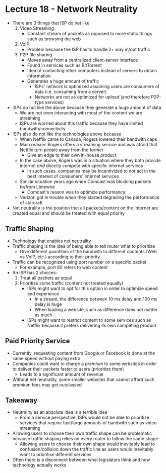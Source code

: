 # Lecture 18 - Network Neutrality

* There are 3 things that ISP do not like
    1. Video Streaming
        * Constant stream of packets as opposed to more static things such as browsing the web
    2. VoIP 
        * Problem because the ISP has to handle 2+ way in/out traffic
    3. P2P file sharing
        * Moves away from a centralized client-server interface
        * Found in services such as BitTorrent
        * Idea of contacting other computers instead of servers to obtain information
        * Generates a huge amount of traffic
            * ISPs' network is optimized assuming users are consumers of data (i.e. consuming from a server)
            * Networks are not as optimized for upload (and therefore P2P-type services)
* ISPs do not like the above because they generate a huge amount of data
    * We are not even interacting with most of the content we are streaming
    * ISPs are worried about this traffic because they have limited bandwith/connectivity
* ISPs also do not like the technologies above because
    * When Netflix came to Canada, Rogers lowered their bandwith caps 
    * Main reason: Rogers offers a streaming service and was afraid that Netflix turn people away from the former
        * Give an edge to their own in-house product
    * In the case above, Rogers was in a situation where they both provide internet *and* directly compete with specific internet services
        * In such cases, companies may be incentivized to not act in the best interest of consumers' internet services
    * Similar situation years ago when Comcast was blocking packets to/from Limewire
        * Comcast's reason was to optimize performance
    * Verizon got in trouble when they started degrading the performance of starcraft
* Net neutrality is the position that all packets/content on the Internet are created equal and should be treated with equal priority

## Traffic Shaping
* Technology that enables net neutrality
* Traffic shaping is the idea of being able to tell router what to prioritize 
    * Give different quantities of the bandwith to different contents (Web vs VoIP, etc.) according to their priority
* Traffic can be recognized using port number on a specific packet
    * For example, port 80 refers to web content
* An ISP has 2 choices:
    1. Treat all packets as equal
    2. Prioritize some traffic (content not treated equally)
        * ISPs might want to opt for this option in order to optimize speed and experience
            * In a stream, the difference between 10 ms delay and 100 ms delay is huge
            * When loading a website, such as difference does not matter as much
        * ISPs might want to restrict content to some services such as Netflix because it prefers delivering its own competing product

## Paid Priority Service
* Currently, requesting content from Google or Facebook is done at the same speed without paying extra
* Companies could want to charge a *premium* to some websites in order to deliver their packets faster to users (prioritize them)
    * Leads to a significant amount of revenue
* Without net neutrality, some smaller websites that cannot afford such premium fees may get outclassed

## Takeaway
* Neutrality as an absolute idea is a terrible idea
    * From a service perspective, ISPs would not be able to prioritize services that *require* fast/large amounts of bandwith such as video streaming
* Allowing users to choose their own traffic shape can be problematic because traffic shaping relies on every router to follow the same shape
    * Allowing users to choose their own shape would inevitably lead to confusion/collision down the traffic line as users would inevitably want to prioritise different services
* Often there is a disconnect between what legislators think and how technology actually works
